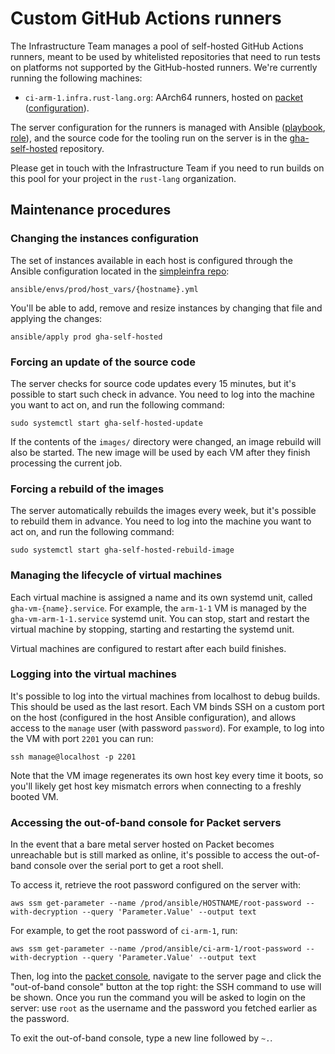# Custom GitHub Actions runners

The Infrastructure Team manages a pool of self-hosted GitHub Actions runners,
meant to be used by whitelisted repositories that need to run tests on
platforms not supported by the GitHub-hosted runners. We're currently running
the following machines:

* `ci-arm-1.infra.rust-lang.org`: AArch64 runners, hosted on [packet]
  ([configuration][host_vars-ci-arm-1]).

The server configuration for the runners is managed with Ansible ([playbook],
[role]), and the source code for the tooling run on the server is in the
[gha-self-hosted] repository.

Please get in touch with the Infrastructure Team if you need to run builds on
this pool for your project in the `rust-lang` organization.

## Maintenance procedures

### Changing the instances configuration

The set of instances available in each host is configured through the
Ansible configuration located in the [simpleinfra repo][simpleinfra]:

```
ansible/envs/prod/host_vars/{hostname}.yml
```

You'll be able to add, remove and resize instances by changing that file and
applying the changes:

```
ansible/apply prod gha-self-hosted
```

### Forcing an update of the source code

The server checks for source code updates every 15 minutes, but it's possible
to start such check in advance. You need to log into the machine you want to
act on, and run the following command:

```
sudo systemctl start gha-self-hosted-update
```

If the contents of the `images/` directory were changed, an image rebuild will
also be started. The new image will be used by each VM after they finish
processing the current job.

### Forcing a rebuild of the images

The server automatically rebuilds the images every week, but it's possible to
rebuild them in advance. You need to log into the machine you want to act on,
and run the following command:

```
sudo systemctl start gha-self-hosted-rebuild-image
```

### Managing the lifecycle of virtual machines

Each virtual machine is assigned a name and its own systemd unit, called
`gha-vm-{name}.service`. For example, the `arm-1-1` VM is managed by the
`gha-vm-arm-1-1.service` systemd unit. You can stop, start and restart the
virtual machine by stopping, starting and restarting the systemd unit.

Virtual machines are configured to restart after each build finishes.

### Logging into the virtual machines

It's possible to log into the virtual machines from localhost to debug builds.
This should be used as the last resort. Each VM binds SSH on a custom port on
the host (configured in the host Ansible configuration), and allows access to
the `manage` user (with password `password`). For example, to log into the VM
with port `2201` you can run:

```
ssh manage@localhost -p 2201
```

Note that the VM image regenerates its own host key every time it boots, so
you'll likely get host key mismatch errors when connecting to a freshly booted
VM.

### Accessing the out-of-band console for Packet servers

In the event that a bare metal server hosted on Packet becomes unreachable but
is still marked as online, it's possible to access the out-of-band console over
the serial port to get a root shell.

To access it, retrieve the root password configured on the server with:

```
aws ssm get-parameter --name /prod/ansible/HOSTNAME/root-password --with-decryption --query 'Parameter.Value' --output text
```

For example, to get the root password of `ci-arm-1`, run:

```
aws ssm get-parameter --name /prod/ansible/ci-arm-1/root-password --with-decryption --query 'Parameter.Value' --output text
```

Then, log into the [packet console][packet-console], navigate to the server
page and click the "out-of-band console" button at the top right: the SSH
command to use will be shown. Once you run the command you will be asked to
login on the server: use `root` as the username and the password you fetched
earlier as the password.

To exit the out-of-band console, type a new line followed by `~.`.

[gha-self-hosted]: https://github.com/rust-lang/gha-self-hosted
[host_vars-ci-arm-1]: https://github.com/rust-lang/simpleinfra/blob/master/ansible/envs/prod/host_vars/ci-arm-1.infra.rust-lang.org.yml
[packet]: https://www.packet.com
[packet-console]: https://app.packet.net
[playbook]: https://github.com/rust-lang/simpleinfra/blob/master/ansible/playbooks/gha-self-hosted.yml
[role]: https://github.com/rust-lang/simpleinfra/blob/master/ansible/playbooks/gha-self-hosted.yml
[simpleinfra]: https://github.com/rust-lang/simpleinfra
